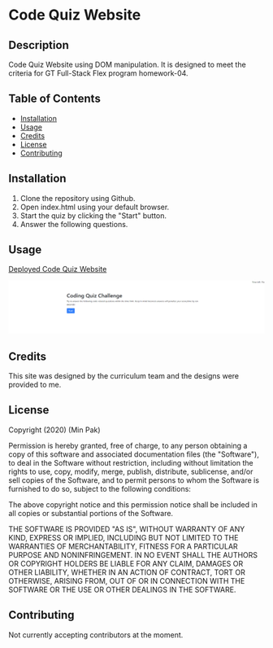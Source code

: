 # Code Quiz Website

## Description

Code Quiz Website using DOM manipulation. It is designed to meet the criteria for GT Full-Stack Flex program homework-04.

## Table of Contents

- [Installation](#installation)
- [Usage](#usage)
- [Credits](#credits)
- [License](#license)
- [Contributing](#contributing)

## Installation

1. Clone the repository using Github.
2. Open index.html using your default browser.
3. Start the quiz by clicking the "Start" button.
4. Answer the following questions.

## Usage

[Deployed Code Quiz Website](https://pakmk.github.io/gt-api-code-quiz-homework-04/)

![Code Quiz Website](./Assets/codequiz.png)

## Credits

This site was designed by the curriculum team and the designs were provided to me.

## License

Copyright (2020) (Min Pak)

Permission is hereby granted, free of charge, to any person obtaining a copy of this software and associated documentation files (the "Software"), to deal in the Software without restriction, including without limitation the rights to use, copy, modify, merge, publish, distribute, sublicense, and/or sell copies of the Software, and to permit persons to whom the Software is furnished to do so, subject to the following conditions:

The above copyright notice and this permission notice shall be included in all copies or substantial portions of the Software.

THE SOFTWARE IS PROVIDED "AS IS", WITHOUT WARRANTY OF ANY KIND, EXPRESS OR IMPLIED, INCLUDING BUT NOT LIMITED TO THE WARRANTIES OF MERCHANTABILITY, FITNESS FOR A PARTICULAR PURPOSE AND NONINFRINGEMENT. IN NO EVENT SHALL THE AUTHORS OR COPYRIGHT HOLDERS BE LIABLE FOR ANY CLAIM, DAMAGES OR OTHER LIABILITY, WHETHER IN AN ACTION OF CONTRACT, TORT OR OTHERWISE, ARISING FROM, OUT OF OR IN CONNECTION WITH THE SOFTWARE OR THE USE OR OTHER DEALINGS IN THE SOFTWARE.


## Contributing

Not currently accepting contributors at the moment.